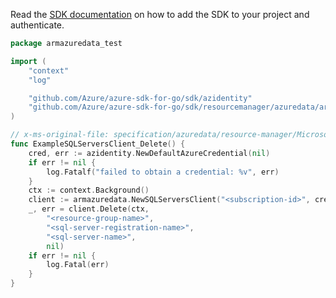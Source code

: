 Read the [SDK documentation](https://github.com/Azure/azure-sdk-for-go/blob/sdk%2Fresourcemanager%2Fazuredata%2Farmazuredata%2Fv0.2.0/sdk/resourcemanager/azuredata/armazuredata/README.md) on how to add the SDK to your project and authenticate.

```go
package armazuredata_test

import (
	"context"
	"log"

	"github.com/Azure/azure-sdk-for-go/sdk/azidentity"
	"github.com/Azure/azure-sdk-for-go/sdk/resourcemanager/azuredata/armazuredata"
)

// x-ms-original-file: specification/azuredata/resource-manager/Microsoft.AzureData/preview/2019-07-24-preview/examples/DeleteSqlServer.json
func ExampleSQLServersClient_Delete() {
	cred, err := azidentity.NewDefaultAzureCredential(nil)
	if err != nil {
		log.Fatalf("failed to obtain a credential: %v", err)
	}
	ctx := context.Background()
	client := armazuredata.NewSQLServersClient("<subscription-id>", cred, nil)
	_, err = client.Delete(ctx,
		"<resource-group-name>",
		"<sql-server-registration-name>",
		"<sql-server-name>",
		nil)
	if err != nil {
		log.Fatal(err)
	}
}
```
